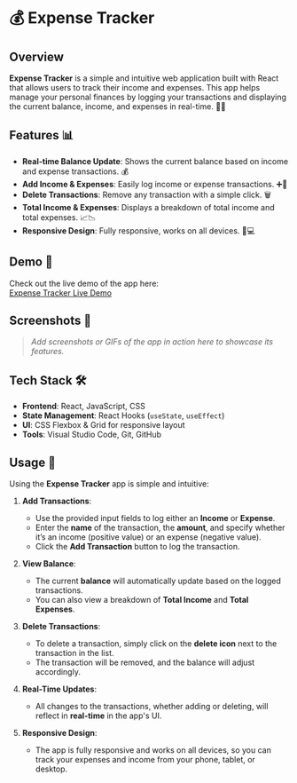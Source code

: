 # 💰 Expense Tracker

## Overview

**Expense Tracker** is a simple and intuitive web application built with React that allows users to track their income and expenses. This app helps manage your personal finances by logging your transactions and displaying the current balance, income, and expenses in real-time. 🧮💵

## Features 📊

- **Real-time Balance Update**: Shows the current balance based on income and expense transactions. 💰
- **Add Income & Expenses**: Easily log income or expense transactions. ➕💸
- **Delete Transactions**: Remove any transaction with a simple click. 🗑️
- **Total Income & Expenses**: Displays a breakdown of total income and total expenses. 📈📉
- **Responsive Design**: Fully responsive, works on all devices. 📱💻

## Demo 🎥

Check out the live demo of the app here:  
[Expense Tracker Live Demo](https://vercel.com/sachins-projects-a0331359/expense-tracker)

## Screenshots 📸

> *Add screenshots or GIFs of the app in action here to showcase its features.*

## Tech Stack 🛠️

- **Frontend**: React, JavaScript, CSS
- **State Management**: React Hooks (`useState`, `useEffect`)
- **UI**: CSS Flexbox & Grid for responsive layout
- **Tools**: Visual Studio Code, Git, GitHub


## Usage 💼

Using the **Expense Tracker** app is simple and intuitive:

1. **Add Transactions**:  
   - Use the provided input fields to log either an **Income** or **Expense**.
   - Enter the **name** of the transaction, the **amount**, and specify whether it’s an income (positive value) or an expense (negative value).
   - Click the **Add Transaction** button to log the transaction.
   
2. **View Balance**:  
   - The current **balance** will automatically update based on the logged transactions.
   - You can also view a breakdown of **Total Income** and **Total Expenses**.

3. **Delete Transactions**:  
   - To delete a transaction, simply click on the **delete icon** next to the transaction in the list.
   - The transaction will be removed, and the balance will adjust accordingly.

4. **Real-Time Updates**:  
   - All changes to the transactions, whether adding or deleting, will reflect in **real-time** in the app's UI.

5. **Responsive Design**:  
   - The app is fully responsive and works on all devices, so you can track your expenses and income from your phone, tablet, or desktop.

